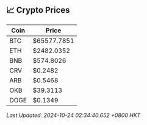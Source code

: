 ## 📈 Crypto Prices

| Coin | Price |
| ---- | ----- |
| BTC | $65577.7851 |
| ETH | $2482.0352 |
| BNB | $574.8026 |
| CRV | $0.2482 |
| ARB | $0.5468 |
| OKB | $39.3113 |
| DOGE | $0.1349 |

_Last Updated: 2024-10-24 02:34:40.652 +0800 HKT_